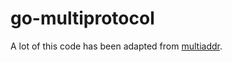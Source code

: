 # go-multiprotocol

A lot of this code has been adapted from [multiaddr](https://github.com/multiformats/go-multiaddr).
